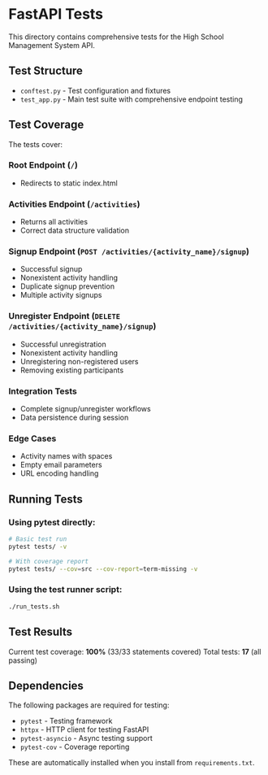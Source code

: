 # FastAPI Tests

This directory contains comprehensive tests for the High School Management System API.

## Test Structure

- `conftest.py` - Test configuration and fixtures
- `test_app.py` - Main test suite with comprehensive endpoint testing

## Test Coverage

The tests cover:

### Root Endpoint (`/`)
- Redirects to static index.html

### Activities Endpoint (`/activities`)
- Returns all activities
- Correct data structure validation

### Signup Endpoint (`POST /activities/{activity_name}/signup`)
- Successful signup
- Nonexistent activity handling
- Duplicate signup prevention
- Multiple activity signups

### Unregister Endpoint (`DELETE /activities/{activity_name}/signup`)
- Successful unregistration
- Nonexistent activity handling
- Unregistering non-registered users
- Removing existing participants

### Integration Tests
- Complete signup/unregister workflows
- Data persistence during session

### Edge Cases
- Activity names with spaces
- Empty email parameters
- URL encoding handling

## Running Tests

### Using pytest directly:
```bash
# Basic test run
pytest tests/ -v

# With coverage report
pytest tests/ --cov=src --cov-report=term-missing -v
```

### Using the test runner script:
```bash
./run_tests.sh
```

## Test Results

Current test coverage: **100%** (33/33 statements covered)
Total tests: **17** (all passing)

## Dependencies

The following packages are required for testing:
- `pytest` - Testing framework
- `httpx` - HTTP client for testing FastAPI
- `pytest-asyncio` - Async testing support
- `pytest-cov` - Coverage reporting

These are automatically installed when you install from `requirements.txt`.